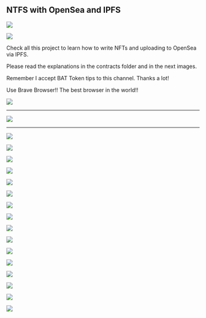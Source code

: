 
## NTFS with OpenSea and IPFS

[![](https://github.com/ethfannum1/NFTS_OPENSEA_IPFS/blob/main/Opensea_Header.png)](https://github.com/ethfannum1/NFTS_OPENSEA_IPFS/blob/main/Opensea_Header.png)

[![](https://github.com/ethfannum1/NFTS_OPENSEA_IPFS/blob/main/nft-ipfs.png)](https://github.com/ethfannum1/NFTS_OPENSEA_IPFS/blob/main/nft-ipfs.png)


Check all this project to learn how to write NFTs and uploading to OpenSea via IPFS.

Please read the explanations in the contracts folder and in the next images.

Remember I accept BAT Token tips to this channel. Thanks a lot!

Use Brave Browser!! The best browser in the world!!

[![](https://github.com/ethfannum1/NFTS_OPENSEA_IPFS/blob/main/brave.png)](https://github.com/ethfannum1/NFTS_OPENSEA_IPFS/blob/main/brave.png)


------------


[![](https://github.com/ethfannum1/NFTS_OPENSEA_IPFS/blob/main/code.jpg)](https://github.com/ethfannum1/NFTS_OPENSEA_IPFS/blob/main/code.jpg)

------------

[![](https://github.com/ethfannum1/NFTS_OPENSEA_IPFS/blob/main/1.jpg)](https://github.com/ethfannum1/NFTS_OPENSEA_IPFS/blob/main/1.jpg)

[![](https://github.com/ethfannum1/NFTS_OPENSEA_IPFS/blob/main/2.jpg)](https://github.com/ethfannum1/NFTS_OPENSEA_IPFS/blob/main/2.jpg)

[![](https://github.com/ethfannum1/NFTS_OPENSEA_IPFS/blob/main/3.jpg)](https://github.com/ethfannum1/NFTS_OPENSEA_IPFS/blob/main/3.jpg)

[![](https://github.com/ethfannum1/NFTS_OPENSEA_IPFS/blob/main/4.jpg)](https://github.com/ethfannum1/NFTS_OPENSEA_IPFS/blob/main/4.jpg)

[![](https://github.com/ethfannum1/NFTS_OPENSEA_IPFS/blob/main/5.jpg)](https://github.com/ethfannum1/NFTS_OPENSEA_IPFS/blob/main/5.jpg)

[![](https://github.com/ethfannum1/NFTS_OPENSEA_IPFS/blob/main/6.jpg)](https://github.com/ethfannum1/NFTS_OPENSEA_IPFS/blob/main/6.jpg)

[![](https://github.com/ethfannum1/NFTS_OPENSEA_IPFS/blob/main/7.jpg)](https://github.com/ethfannum1/NFTS_OPENSEA_IPFS/blob/main/7.jpg)

[![](https://github.com/ethfannum1/NFTS_OPENSEA_IPFS/blob/main/8.jpg)](https://github.com/ethfannum1/NFTS_OPENSEA_IPFS/blob/main/8.jpg)

[![](https://github.com/ethfannum1/NFTS_OPENSEA_IPFS/blob/main/9.jpg)](https://github.com/ethfannum1/NFTS_OPENSEA_IPFS/blob/main/9.jpg)

[![](https://github.com/ethfannum1/NFTS_OPENSEA_IPFS/blob/main/10.jpg)](https://github.com/ethfannum1/NFTS_OPENSEA_IPFS/blob/main/10.jpg)

[![](https://github.com/ethfannum1/NFTS_OPENSEA_IPFS/blob/main/11.jpg)](https://github.com/ethfannum1/NFTS_OPENSEA_IPFS/blob/main/11.jpg)

[![](https://github.com/ethfannum1/NFTS_OPENSEA_IPFS/blob/main/12.jpg)](https://github.com/ethfannum1/NFTS_OPENSEA_IPFS/blob/main/12.jpg)

[![](https://github.com/ethfannum1/NFTS_OPENSEA_IPFS/blob/main/13.jpg)](https://github.com/ethfannum1/NFTS_OPENSEA_IPFS/blob/main/13.jpg)

[![](https://github.com/ethfannum1/NFTS_OPENSEA_IPFS/blob/main/14.jpg)](https://github.com/ethfannum1/NFTS_OPENSEA_IPFS/blob/main/14.jpg)

[![](https://github.com/ethfannum1/NFTS_OPENSEA_IPFS/blob/main/15.jpg)](https://github.com/ethfannum1/NFTS_OPENSEA_IPFS/blob/main/15.jpg)

[![](https://github.com/ethfannum1/NFTS_OPENSEA_IPFS/blob/main/16.jpg)](https://github.com/ethfannum1/NFTS_OPENSEA_IPFS/blob/main/16.jpg)






